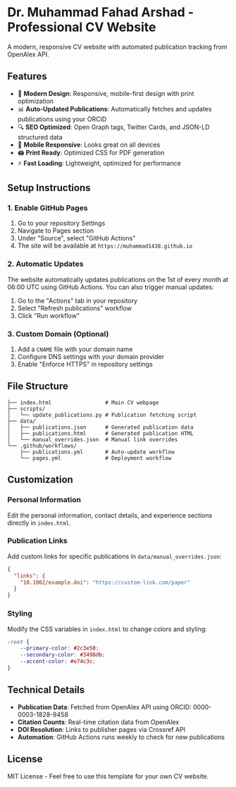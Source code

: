 # Dr. Muhammad Fahad Arshad - Professional CV Website

A modern, responsive CV website with automated publication tracking from OpenAlex API.

## Features

- 🎨 **Modern Design**: Responsive, mobile-first design with print optimization
- 📊 **Auto-Updated Publications**: Automatically fetches and updates publications using your ORCID
- 🔍 **SEO Optimized**: Open Graph tags, Twitter Cards, and JSON-LD structured data
- 📱 **Mobile Responsive**: Looks great on all devices
- 🖨️ **Print Ready**: Optimized CSS for PDF generation
- ⚡ **Fast Loading**: Lightweight, optimized for performance

## Setup Instructions

### 1. Enable GitHub Pages

1. Go to your repository Settings
2. Navigate to Pages section
3. Under "Source", select "GitHub Actions"
4. The site will be available at `https://muhammad1438.github.io`

### 2. Automatic Updates

The website automatically updates publications on the 1st of every month at 06:00 UTC using GitHub Actions. You can also trigger manual updates:

1. Go to the "Actions" tab in your repository
2. Select "Refresh publications" workflow
3. Click "Run workflow"

### 3. Custom Domain (Optional)

1. Add a `CNAME` file with your domain name
2. Configure DNS settings with your domain provider
3. Enable "Enforce HTTPS" in repository settings

## File Structure

```text
├── index.html                 # Main CV webpage
├── scripts/
│   └── update_publications.py # Publication fetching script
├── data/
│   ├── publications.json      # Generated publication data
│   ├── publications.html      # Generated publication HTML
│   └── manual_overrides.json  # Manual link overrides
└── .github/workflows/
    ├── publications.yml       # Auto-update workflow
    └── pages.yml              # Deployment workflow
```

## Customization

### Personal Information

Edit the personal information, contact details, and experience sections directly in `index.html`.

### Publication Links

Add custom links for specific publications in `data/manual_overrides.json`:

```json
{
  "links": {
    "10.1002/example.doi": "https://custom-link.com/paper"
  }
}
```

### Styling

Modify the CSS variables in `index.html` to change colors and styling:

```css
:root {
    --primary-color: #2c3e50;
    --secondary-color: #3498db;
    --accent-color: #e74c3c;
}
```

## Technical Details

- **Publication Data**: Fetched from OpenAlex API using ORCID: 0000-0003-1828-9458
- **Citation Counts**: Real-time citation data from OpenAlex
- **DOI Resolution**: Links to publisher pages via Crossref API
- **Automation**: GitHub Actions runs weekly to check for new publications

## License

MIT License - Feel free to use this template for your own CV website.
